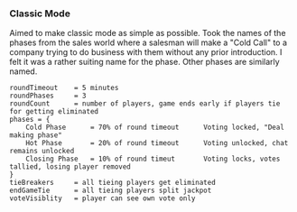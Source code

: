 ### Classic Mode
Aimed to make classic mode as simple as possible. Took the names of the phases from the sales world where a
salesman will make a "Cold Call" to a company trying to do business with them without any prior introduction.
I felt it was a rather suiting name for the phase. Other phases are similarly named.

    roundTimeout    = 5 minutes
    roundPhases     = 3
    roundCount      = number of players, game ends early if players tie for getting eliminated
    phases = {
        Cold Phase      = 70% of round timeout      Voting locked, "Deal making phase"
        Hot Phase       = 20% of round timeout      Voting unlocked, chat remains unlocked
        Closing Phase   = 10% of round timeut       Voting locks, votes tallied, losing player removed
    }
    tieBreakers     = all tieing players get eliminated
    endGameTie      = all tieing players split jackpot
    voteVisiblity   = player can see own vote only
